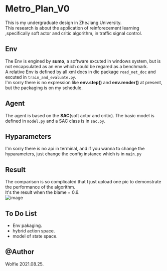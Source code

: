 # Metro_Plan_V0
This is my undergraduate design in ZheJiang University.  
This research is about the application of reinforecement learning ,specifically soft actor and critic algorithm, in traffic signal control. 

## Env
The Env is engined by **sumo**, a software excuted in windows system, but is not encapsulated as an env which could be regared as a benchmark.  
A relative Env is defined by all xml docs in dic package `road_net_doc` and excuted in `train_and_evaluate.py`.   
I'm sorry there is no expression like **env.step()** and  __env.render()__ at present, but the packaging is on my schedule.   

## Agent
The agent is based on the **SAC**(soft actor and critic). 
The basic model is defined in `model.py` and a SAC class is in `sac.py`. 

## Hyparameters
I'm sorry there is no api in terminal, and if you wanna to change the hyparameters, just change the config instance which is in `main.py`
 
## Result
The comparison is so complicated that I just upload one pic to demonstrate the performance of the algorithm.  
It's the result when the blame = 0.6.  
![image](https://user-images.githubusercontent.com/51565689/130783094-bac2858c-8eb7-4f18-bc41-08c2df452097.png)

## To Do List  
* Env pakaging.  
* hybrid action space.  
* model of state space. 

## @Author
Wolfie 2021.08.25. 


